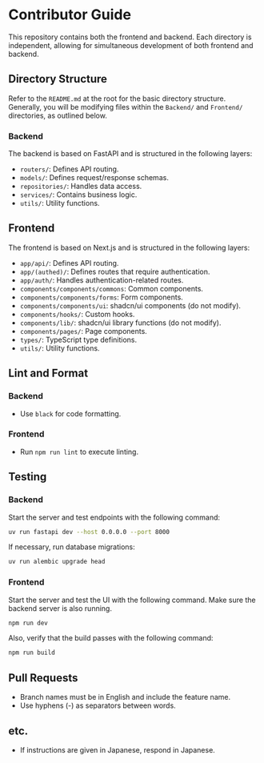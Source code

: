 # Contributor Guide

This repository contains both the frontend and backend. Each directory is independent, allowing for simultaneous development of both frontend and backend.

## Directory Structure

Refer to the `README.md` at the root for the basic directory structure. Generally, you will be modifying files within the `Backend/` and `Frontend/` directories, as outlined below.

### Backend

The backend is based on FastAPI and is structured in the following layers:

- `routers/`: Defines API routing.
- `models/`: Defines request/response schemas.
- `repositories/`: Handles data access.
- `services/`: Contains business logic.
- `utils/`: Utility functions.

## Frontend

The frontend is based on Next.js and is structured in the following layers:

- `app/api/`: Defines API routing.
- `app/(authed)/`: Defines routes that require authentication.
- `app/auth/`: Handles authentication-related routes.
- `components/components/commons`: Common components.
- `components/components/forms`: Form components.
- `components/components/ui`: shadcn/ui components (do not modify).
- `components/hooks/`: Custom hooks.
- `components/lib/`: shadcn/ui library functions (do not modify).
- `components/pages/`: Page components.
- `types/`: TypeScript type definitions.
- `utils/`: Utility functions.

## Lint and Format

### Backend

- Use `black` for code formatting.

### Frontend

- Run `npm run lint` to execute linting.

## Testing

### Backend

Start the server and test endpoints with the following command:

```bash
uv run fastapi dev --host 0.0.0.0 --port 8000
```

If necessary, run database migrations:

```bash
uv run alembic upgrade head
```

### Frontend

Start the server and test the UI with the following command. Make sure the backend server is also running.

```bash
npm run dev
```

Also, verify that the build passes with the following command:

```bash
npm run build
```

## Pull Requests
- Branch names must be in English and include the feature name.
- Use hyphens (-) as separators between words.

## etc.
- If instructions are given in Japanese, respond in Japanese.
